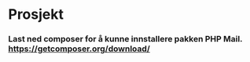 # Prosjekt

### Last ned composer for å kunne innstallere pakken PHP Mail. https://getcomposer.org/download/
